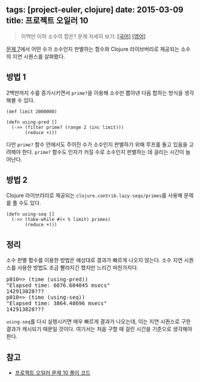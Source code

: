 tags: [project-euler, clojure]
date: 2015-03-09
title: 프로젝트 오일러 10
---
> 이백만 이하 소수의 합은?
> 문제 자세히 보기: [[국어]](http://euler.synap.co.kr/prob_detail.php?id=10) [[영어]](https://projecteuler.net/problem=10)

[문제 7](/2015/02/10/project-euler-007/)에서 어떤 수가 소수인지 판별하는 함수와 Clojure 라이브버리로 제공되는 소수의 지연 시퀀스를 살펴봤다.<!--more-->

## 방법 1
2백만까지 수를 증가시키면서 `prime?`을 이용해 소수만 뽑아낸 다음 합하는 방식을 생각해볼 수 있다.

```
(def limit 2000000)

(defn using-pred []
  (->> (filter prime? (range 2 (inc limit)))
       (reduce +)))
```

다만 `prime?` 함수 안에서도 주어진 수가 소수인지 판별하기 위해 루프를 돌고 있음을 고려해야 한다. `prime?` 함수도 인자가 커질 수로 소수인지 판별하는 데 걸리는 시간이 늘어난다.

## 방법 2
Clojure 라이브러리로 제공되는 `clojure.contrib.lazy-seqs/primes`를 사용해 문제를 풀 수도 있다.

```
(defn using-seq []
  (->> (take-while #(< % limit) primes)
       (reduce +)))
```

## 정리
소수 판별 함수를 이용한 방법은 예상대로 결과가 빠르게 나오지 않는다. 소수 지연 시퀀스를 사용한 방법도 조금 빨라지긴 했지만 느리긴 마찬가지다.

<pre class="console">
p010=> (time (using-pred))
"Elapsed time: 6076.604045 msecs"
142913828???
p010=> (time (using-seq))
"Elapsed time: 3864.48696 msecs"
142913828???
</pre>

`using-seq`를 다시 실행시키면 매우 빠르게 결과가 나오는데, 이는 지연 시퀀스로 구한 결과가 캐시되기 때문일 것이다. 여기서는 처음 구할 때 걸린 시간을 기준으로 생각해야 한다.

## 참고
* [프로젝트 오일러 문제 10 풀이 코드](https://github.com/ntalbs/euler/blob/master/src/p010.clj)
